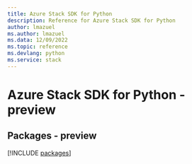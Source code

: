```yaml
---
title: Azure Stack SDK for Python
description: Reference for Azure Stack SDK for Python
author: lmazuel
ms.author: lmazuel
ms.data: 12/09/2022
ms.topic: reference
ms.devlang: python
ms.service: stack
---
```

# Azure Stack SDK for Python - preview
## Packages - preview
[!INCLUDE [packages](stack-index.md)]